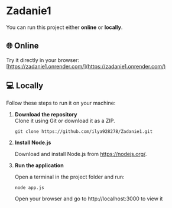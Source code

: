 # Zadanie1

You can run this project either **online** or **locally**.

## 🌐 Online
Try it directly in your browser:  
[https://zadanie1.onrender.com/](https://zadanie1.onrender.com/)

## 💻 Locally
Follow these steps to run it on your machine:

1. **Download the repository**  
   Clone it using Git or download it as a ZIP.
   
   ```
   git clone https://github.com/ilya928278/Zadanie1.git
   ```
3. **Install Node.js**

   Download and install Node.js from https://nodejs.org/.

5. **Run the application**
   
   Open a terminal in the project folder and run:
   ```
   node app.js
   ```
   
   Open your browser and go to http://localhost:3000 to view it
